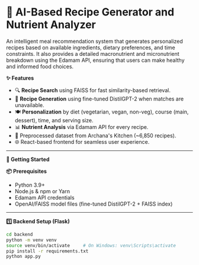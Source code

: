 # 🧠 AI-Based Recipe Generator and Nutrient Analyzer

An intelligent meal recommendation system that generates personalized recipes based on available ingredients, dietary preferences, and time constraints. It also provides a detailed macronutrient and micronutrient breakdown using the Edamam API, ensuring that users can make healthy and informed food choices.

**✨ Features**

* 🔍 **Recipe Search** using FAISS for fast similarity-based retrieval.
* 🤖 **Recipe Generation** using fine-tuned DistilGPT-2 when matches are unavailable.
* 🍽️ **Personalization** by diet (vegetarian, vegan, non-veg), course (main, dessert), time, and serving size.
* 📊 **Nutrient Analysis** via Edamam API for every recipe.
* 🧠 Preprocessed dataset from Archana's Kitchen (~6,850 recipes).
* 🌐 React-based frontend for seamless user experience.

---

**🚀 Getting Started**

**📦 Prerequisites**

* Python 3.9+
* Node.js & npm or Yarn
* Edamam API credentials
* OpenAI/FAISS model files (fine-tuned DistilGPT-2 + FAISS index)

---

**1️⃣ Backend Setup (Flask)**

```bash
cd backend
python -m venv venv
source venv/bin/activate     # On Windows: venv\Scripts\activate
pip install -r requirements.txt
python app.py

